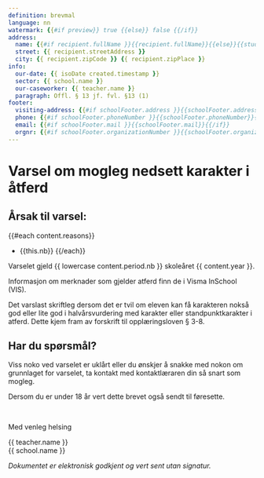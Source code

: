 ```yaml
---
definition: brevmal
language: nn
watermark: {{#if preview}} true {{else}} false {{/if}}
address:
  name: {{#if recipient.fullName }}{{recipient.fullName}}{{else}}{{student.name}}{{/if}}
  street: {{ recipient.streetAddress }}
  city: {{ recipient.zipCode }} {{ recipient.zipPlace }}
info:
  our-date: {{ isoDate created.timestamp }}
  sector: {{ school.name }}
  our-caseworker: {{ teacher.name }}
  paragraph: Offl. § 13 jf. fvl. §13 (1)
footer:
  visiting-address: {{#if schoolFooter.address }}{{schoolFooter.address}}{{/if}}
  phone: {{#if schoolFooter.phoneNumber }}{{schoolFooter.phoneNumber}}{{/if}}
  email: {{#if schoolFooter.mail }}{{schoolFooter.mail}}{{/if}}
  orgnr: {{#if schoolFooter.organizationNumber }}{{schoolFooter.organizationNumber}}{{/if}}
---
```


# Varsel om mogleg nedsett karakter i åtferd

## Årsak til varsel:

{{#each content.reasons}}
 - {{this.nb}}
{{/each}}

Varselet gjeld {{ lowercase content.period.nb }} skoleåret {{ content.year }}.

Informasjon om merknader som gjelder atferd finn de i Visma InSchool (VIS).

Det varslast skriftleg dersom det er tvil om eleven kan få karakteren nokså god eller lite god i halvårsvurdering med karakter eller standpunktkarakter i atferd. Dette kjem fram av forskrift til opplæringsloven § 3-8.

## Har du spørsmål?

Viss noko ved varselet er uklårt eller du ønskjer å snakke med nokon om grunnlaget for varselet, ta kontakt med kontaktlæraren din så snart som mogleg.

Dersom du er under 18 år vert dette brevet også sendt til føresette.

<br/>

Med venleg helsing

{{ teacher.name }}<br />
{{ school.name }}<br />

*Dokumentet er elektronisk godkjent og vert sent utan signatur.*
